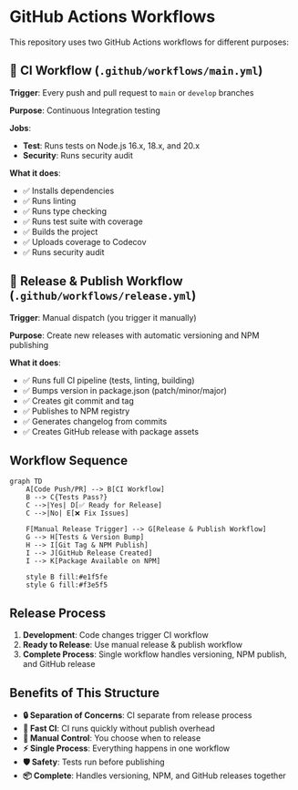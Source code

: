 # GitHub Actions Workflows

This repository uses two GitHub Actions workflows for different purposes:

## 🔄 CI Workflow (`.github/workflows/main.yml`)

**Trigger**: Every push and pull request to `main` or `develop` branches

**Purpose**: Continuous Integration testing

**Jobs**:
- **Test**: Runs tests on Node.js 16.x, 18.x, and 20.x
- **Security**: Runs security audit

**What it does**:
- ✅ Installs dependencies
- ✅ Runs linting
- ✅ Runs type checking  
- ✅ Runs test suite with coverage
- ✅ Builds the project
- ✅ Uploads coverage to Codecov
- ✅ Runs security audit

## 🚀 Release & Publish Workflow (`.github/workflows/release.yml`)

**Trigger**: Manual dispatch (you trigger it manually)

**Purpose**: Create new releases with automatic versioning and NPM publishing

**What it does**:
- ✅ Runs full CI pipeline (tests, linting, building)
- ✅ Bumps version in package.json (patch/minor/major)
- ✅ Creates git commit and tag
- ✅ Publishes to NPM registry
- ✅ Generates changelog from commits
- ✅ Creates GitHub release with package assets

## Workflow Sequence

```mermaid
graph TD
    A[Code Push/PR] --> B[CI Workflow]
    B --> C{Tests Pass?}
    C -->|Yes| D[✅ Ready for Release]
    C -->|No| E[❌ Fix Issues]
    
    F[Manual Release Trigger] --> G[Release & Publish Workflow]
    G --> H[Tests & Version Bump]
    H --> I[Git Tag & NPM Publish]
    I --> J[GitHub Release Created]
    I --> K[Package Available on NPM]
    
    style B fill:#e1f5fe
    style G fill:#f3e5f5
```

## Release Process

1. **Development**: Code changes trigger CI workflow
2. **Ready to Release**: Use manual release & publish workflow 
3. **Complete Process**: Single workflow handles versioning, NPM publish, and GitHub release

## Benefits of This Structure

- **🔒 Separation of Concerns**: CI separate from release process
- **🚀 Fast CI**: CI runs quickly without publish overhead
- **🎯 Manual Control**: You choose when to release
- **⚡ Single Process**: Everything happens in one workflow
- **🛡️ Safety**: Tests run before publishing
- **📦 Complete**: Handles versioning, NPM, and GitHub releases together 